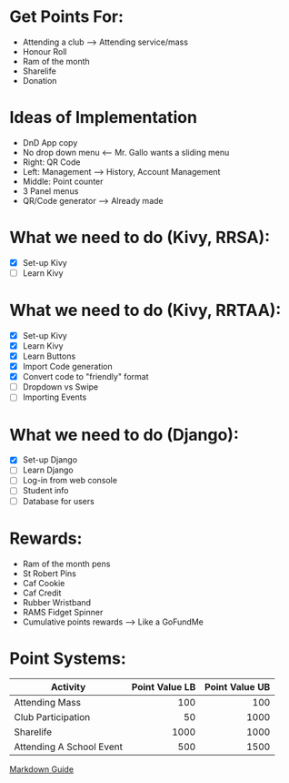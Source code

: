 # Get Points For:
* Attending a club --> Attending service/mass
* Honour Roll
* Ram of the month
* Sharelife
* Donation

# Ideas of Implementation
* DnD App copy
* No drop down menu <-- Mr. Gallo wants a sliding menu
* Right: QR Code
* Left: Management --> History, Account Management
* Middle: Point counter
* 3 Panel menus
* QR/Code generator --> Already made

# What we need to do (Kivy, RRSA):
- [x] Set-up Kivy
- [ ] Learn Kivy

# What we need to do (Kivy, RRTAA):
- [x] Set-up Kivy
- [x] Learn Kivy
- [x] Learn Buttons
- [x] Import Code generation
- [x] Convert code to "friendly" format
- [ ] Dropdown vs Swipe
- [ ] Importing Events

# What we need to do (Django):
- [x] Set-up Django
- [ ] Learn Django
- [ ] Log-in from web console
- [ ] Student info
- [ ] Database for users

# Rewards:
* Ram of the month pens
* St Robert Pins
* Caf Cookie
* Caf Credit
* Rubber Wristband
* RAMS Fidget Spinner
* Cumulative points rewards --> Like a GoFundMe

# Point Systems:
| Activity        | Point Value LB          | Point Value UB  |
| ------------- |-------------:| -----:|
| Attending Mass      | 100 | 100 |
| Club Participation      | 50 | 1000|
| Sharelife | 1000 | 1000 |
| Attending A School Event | 500 | 1500 |

[Markdown Guide](https://github.com/adam-p/markdown-here/wiki/Markdown-Cheatsheet)
